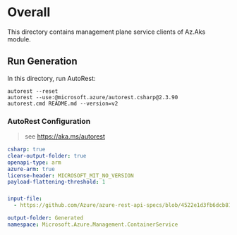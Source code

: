 # Overall
This directory contains management plane service clients of Az.Aks module.

## Run Generation
In this directory, run AutoRest:
```
autorest --reset
autorest --use:@microsoft.azure/autorest.csharp@2.3.90
autorest.cmd README.md --version=v2
```

### AutoRest Configuration
> see https://aka.ms/autorest
``` yaml
csharp: true
clear-output-folder: true
openapi-type: arm
azure-arm: true
license-header: MICROSOFT_MIT_NO_VERSION
payload-flattening-threshold: 1
```

###
``` yaml
input-file:
  - https://github.com/Azure/azure-rest-api-specs/blob/4522e1d3fb6dcb81bc63e3414d11dd7eaf08264b/specification/containerservice/resource-manager/Microsoft.ContainerService/stable/2021-05-01/managedClusters.json

output-folder: Generated
namespace: Microsoft.Azure.Management.ContainerService
```
